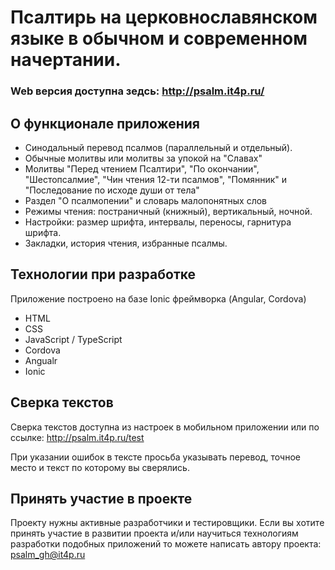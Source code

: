 

# Псалтирь на церковнославянском языке в обычном и современном начертании.
### Web версия доступна зедсь: http://psalm.it4p.ru/

## О функционале приложения
* Cинодальный перевод псалмов (параллельный и отдельный).
* Обычные молитвы или молитвы за упокой на "Славах"
* Молитвы "Перед чтением Псалтири", "По окончании", "Шестопсалмие", "Чин чтения 12-ти псалмов", "Помянник" и "Поcледование по исходе души от тела"
* Раздел "О псалмопении" и словарь малопонятных слов
* Режимы чтения: постраничный (книжный), вертикальный, ночной.
* Настройки: размер шрифта, интервалы, переносы, гарнитура шрифта.
* Закладки, история чтения, избранные псалмы.

## Технологии при разработке
Приложение построено на базе Ionic фреймворка (Angular, Cordova)
* HTML
* CSS
* JavaScript / TypeScript
* Cordova
* Angualr
* Ionic

## Сверка текстов
Сверка текстов доступна из настроек в мобильном приложении или по ссылке: http://psalm.it4p.ru/test

При указании ошибок в тексте просьба указывать перевод, точное место и текст по которому вы сверялись.

## Принять участие в проекте
Проекту нужны активные разработчики и тестировщики.
Если вы хотите принять участие в развитии проекта и/или научиться технологиям разработки
подобных приложений то можете написать автору проекта: psalm_gh@it4p.ru


